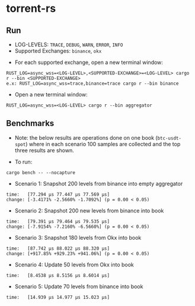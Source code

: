 # torrent-rs

## Run

- LOG-LEVELS: `TRACE`, `DEBUG`, `WARN`, `ERROR`, `INFO`
- Supported Exchanges: `binance`, `okx`

* For each supported exchange, open a new terminal window:

```
RUST_LOG=async_wss=<LOG-LEVEL>,<SUPPORTED-EXCHANGE>=<LOG-LEVEL> cargo r --bin <SUPPORTED-EXCHANGE>
e.x: RUST_LOG=async_wss=trace,binance=trace cargo r --bin binance
```

- Open a new terminal window:

```
RUST_LOG=async_wss=<LOG-LEVEL> cargo r --bin aggregator
```

## Benchmarks

- Note: the below results are operations done on one book (`btc-usdt-spot`) where in each scenario 100 samples are collected and the top three results are shown.

- To run:

```
cargo bench -- --nocapture
```

- Scenario 1: Snapshot 200 levels from binance into empty aggregator

```
time:   [77.294 µs 77.447 µs 77.569 µs]
change: [-3.4171% -2.5660% -1.7092%] (p = 0.00 < 0.05)
```

- Scenario 2: Snapshot 200 new levels from binance into book

```
time:   [79.391 µs 79.464 µs 79.535 µs]
change: [-7.9154% -7.2160% -6.5660%] (p = 0.00 < 0.05)
```

- Scenario 3: Snapshot 180 levels from Okx into book

```
time:   [87.742 µs 88.022 µs 88.320 µs]
change: [+917.85% +929.23% +941.06%] (p = 0.00 < 0.05)
```

- Scenario 4: Update 50 levels from Okx into book

```
time:   [8.4538 µs 8.5156 µs 8.6014 µs]
```

- Scenario 5: Update 70 levels from binance into book

```
time:   [14.939 µs 14.977 µs 15.023 µs]
```
